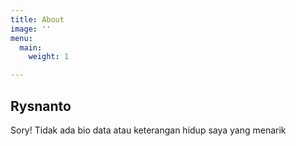 ```yaml
---
title: About
image: ''
menu:
  main:
    weight: 1

---
```

## Rysnanto

Sory! Tidak ada bio data atau keterangan hidup saya yang menarik